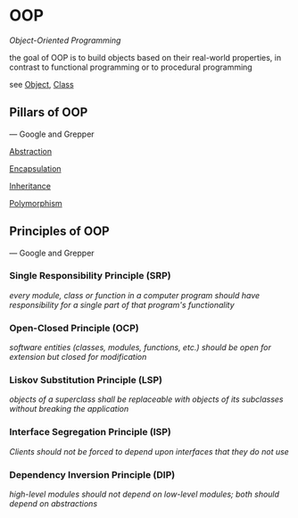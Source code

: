 # OOP

*Object-Oriented Programming*

the goal of OOP is to build objects based on their real-world properties, in contrast to functional programming or to procedural programming

see [Object](Object%200393217eebf44aaa876ea23907b63ee0.md), [Class](Class%203aedc1851eae4424a13e2d136cafd292.md)

## Pillars of OOP

— Google and Grepper

[Abstraction](Abstraction%204fe3118e5c7e4b09bf4a014f7857f5e8.md)

[Encapsulation](Encapsulation%206454f9fd0a474222bf22413bd591daf6.md)

[Inheritance](Inheritance%20b5eb3fdafc0449878e97c8a501c89b6e.md)

[Polymorphism](Polymorphism%206e12e1bee23e4c3594c9292f983e8ab5.md)

## Principles of OOP

— Google and Grepper

### Single Responsibility Principle (SRP)

*every module, class or function in a computer program should have responsibility for a single part of that program's functionality*

### Open-Closed Principle (OCP)

*software entities (classes, modules, functions, etc.) should be open for extension but closed for modification*

### Liskov Substitution Principle (LSP)

*objects of a superclass shall be replaceable with objects of its subclasses without breaking the application*

### Interface Segregation Principle (ISP)

*Clients should not be forced to depend upon interfaces that they do not use*

### Dependency Inversion Principle (DIP)

*high-level modules should not depend on low-level modules; both should depend on abstractions*